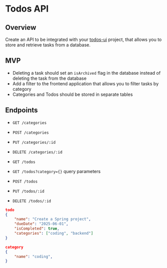 # Todos API

## Overview

Create an API to be integrated with your [todos-ui](../todos-ui/) project, that allows you to store and retrieve tasks from a database.

## MVP

-   Deleting a task should set an `isArchived` flag in the database instead of deleting the task from the database
-   Add a filter to the frontend application that allows you to filter tasks by category
-   Categories and Todos should be stored in separate tables

## Endpoints

-   `GET /categories`
-   `POST /categories`
-   `PUT /categories/:id`
-   `DELETE /categories/:id`

-   `GET /todos`
-   `GET /todos?category={}` query parameters
-   `POST /todos`
-   `PUT /todos/:id`
-   `DELETE /todos/:id`

```json
todo
{
    "name": "Create a Spring project",
    "dueDate": "2025-06-01",
    "isCompleted": true,
    "categories": ["coding", "backend"]
}
```

```json
category
{
    "name": "coding",
}
```
